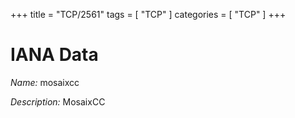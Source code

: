 +++
title = "TCP/2561"
tags = [ "TCP" ]
categories = [ "TCP" ]
+++

# IANA Data

_Name:_ mosaixcc

_Description:_ MosaixCC

